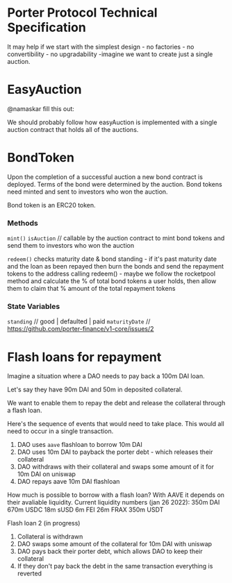 # Porter Protocol Technical Specification 

It may help if we start with the simplest design - no factories - no convertibility - no upgradability -imagine we want to create just a single auction. 


# EasyAuction
@namaskar fill this out:

We should probably follow how easyAuction is implemented with a single auction contract that holds all of the auctions. 




# BondToken
Upon the completion of a successful auction a new bond contract is deployed. Terms of the bond were determined by the auction. Bond tokens need minted and sent to investors who won the auction. 

Bond token is an ERC20 token. 

### Methods
`mint()` `isAuction` // callable by the auction contract to mint bond tokens and send them to investors who won the auction

`redeem()`  checks maturity date & bond standing - if it's past maturity date and the loan as been repayed then burn the bonds and send the repayment tokens to the address calling redeem() - maybe we follow the rocketpool method and calculate the % of total bond tokens a user holds, then allow them to claim that % amount of the total repayment tokens

### State Variables
`standing` // good | defaulted | paid 
`maturityDate` // https://github.com/porter-finance/v1-core/issues/2

# Flash loans for repayment 
Imagine a situation where a DAO needs to pay back a 100m  DAI loan. 

Let's say they have 90m DAI and 50m in deposited collateral. 

We want to enable them to repay the debt and release the collateral through a flash loan. 

Here's the sequence of events that would need to take place. This would all need to occur in a single transaction. 
1. DAO uses `aave` flashloan to borrow 10m DAI
2. DAO uses 10m DAI to payback the porter debt - which releases their collateral 
3. DAO withdraws with their collateral and swaps some amount of it for 10m DAI on uniswap
4. DAO repays aave 10m DAI flashloan



How much is possible to borrow with a flash loan? 
With AAVE it depends on their avaliable liquidity. 
Current liquidity numbers (jan 26 2022): 
350m DAI 
670m USDC
18m sUSD
6m FEI 
26m FRAX
350m USDT


Flash loan 2 (in progress)
1. Collateral is withdrawn 
2. DAO swaps some amount of the collateral for 10m DAI with uniswap
3. DAO pays back their porter debt, which allows DAO to keep their collateral 
4. If they don't pay back the debt in the same transaction everything is reverted


